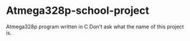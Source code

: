 # Atmega328p-school-project
Atmega328p program written in C
Don't ask what the name of this project is.
